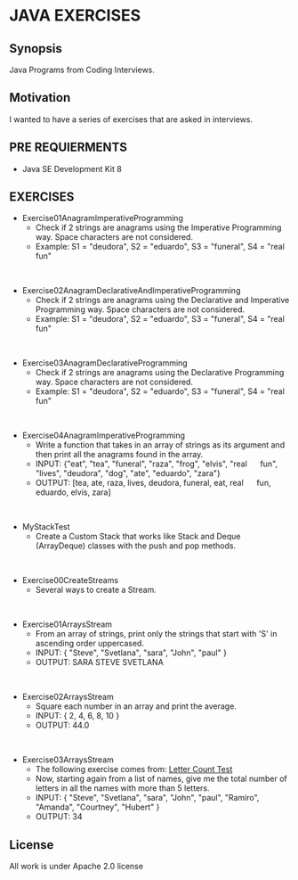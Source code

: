 # JAVA EXERCISES

## Synopsis

Java Programs from Coding Interviews.

## Motivation

I wanted to have a series of exercises that are asked in interviews.

## PRE REQUIERMENTS

- Java SE Development Kit 8 

## EXERCISES
- Exercise01AnagramImperativeProgramming
    - Check if 2 strings are anagrams using the Imperative Programming way. Space characters are not considered.
    - Example: 	S1 = "deudora", S2 = "eduardo", S3 = "funeral", S4 = "real      fun"
    
<br />

- Exercise02AnagramDeclarativeAndImperativeProgramming
    - Check if 2 strings are anagrams using the Declarative and Imperative Programming way. Space characters are not considered.
    - Example: 	S1 = "deudora", S2 = "eduardo", S3 = "funeral", S4 = "real      fun"
    
<br />

- Exercise03AnagramDeclarativeProgramming
    - Check if 2 strings are anagrams using the Declarative Programming way. Space characters are not considered.
    - Example: 	S1 = "deudora", S2 = "eduardo", S3 = "funeral", S4 = "real      fun"
    
<br />

- Exercise04AnagramImperativeProgramming
    - Write a function that takes in an array of strings as its argument and then print all the anagrams found in the array. 
    - INPUT: {"eat", "tea", "funeral", "raza", "frog", "elvis", "real&nbsp;&nbsp;&nbsp;&nbsp;&nbsp;&nbsp;fun",
			"lives", "deudora", "dog", "ate", "eduardo", "zara"}
    - OUTPUT: [tea, ate, raza, lives, deudora, funeral, eat, real&nbsp;&nbsp;&nbsp;&nbsp;&nbsp;&nbsp;fun, eduardo, elvis, zara]
    
<br />

- MyStackTest
    - Create a Custom Stack that works like Stack and Deque (ArrayDeque) classes with the push and pop methods.

<br />

- Exercise00CreateStreams
    - Several ways to create a Stream.
    
<br />

- Exercise01ArraysStream
    - From an array of strings, print only the strings that start with 'S' in ascending order uppercased.
    - INPUT: { "Steve", "Svetlana", "sara", "John", "paul" }
    - OUTPUT: SARA STEVE SVETLANA
    
<br />

- Exercise02ArraysStream
    - Square each number in an array and print the average.
    - INPUT: { 2, 4, 6, 8, 10 }
    - OUTPUT: 44.0
    
<br />

- Exercise03ArraysStream
    -  The following exercise comes from:
       [Letter Count Test](https://www.codingame.com/playgrounds/20782/java-guild-meeting-52018/streams---practice)
    - Now, starting again from a list of names, give me the total number of letters in all the names with more than 5 letters.
    - INPUT: { "Steve", "Svetlana", "sara", "John", "paul", "Ramiro", "Amanda", "Courtney",
			"Hubert" }
    - OUTPUT: 34


## License

All work is under Apache 2.0 license